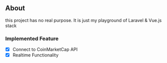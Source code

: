 
## About
this project has no real purpose. It is just my playground of Laravel & Vue.js stack

### Implemented Feature
- [x] Connect to CoinMarketCap API
- [x] Realtime Functionality
